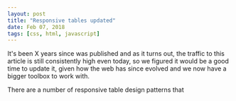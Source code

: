 ```yaml
---
layout: post
title: "Responsive tables updated"
date: Feb 07, 2018
tags: [css, html, javascript]
---
```

It's been X years since []() was published and as it turns out, the traffic to this article is still consistently high even today, so we figured it would be a good time to update it, given how the web has since evolved and we now have a bigger toolbox to work with.

There are a number of responsive table design patterns that 

## 
